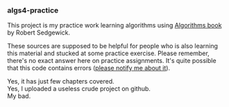 
### algs4-practice

This project is my practice work learning algorithms using [Algorithms book](http://www.informit.com/store/algorithms-9780321573513) by Robert Sedgewick.

These sources are supposed to be helpful for people who is also learning this material and stucked at some practice exercise. Please remember, there's no exact answer here on practice assignments. It's quite possible that this code contains errors ([please notify me about it](mailto:vaysman@protonmail.com)).

Yes, it has just few chapters covered.  
Yes, I uploaded a useless crude project on github.  
My bad.

